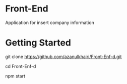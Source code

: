 # Front-End

Application for insert  company information

# Getting Started

git clone https://github.com/azanulkhairi/Front-Enf-d.git

cd Front-Enf-d

npm start
